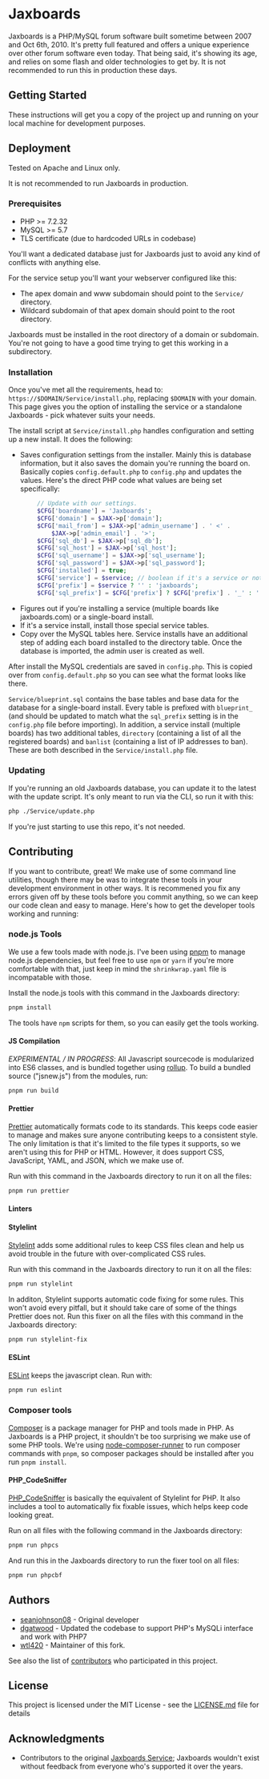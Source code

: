 # Jaxboards

Jaxboards is a PHP/MySQL forum software built sometime between 2007 and Oct
6th, 2010. It's pretty full featured and offers a unique experience over other
forum software even today. That being said, it's showing its age, and relies
on some flash and older technologies to get by. It is not recommended to run
this in production these days.

## Getting Started

These instructions will get you a copy of the project up and running on your
local machine for development purposes.

## Deployment

Tested on Apache and Linux only.

It is not recommended to run Jaxboards in production.

### Prerequisites

- PHP >= 7.2.32
- MySQL >= 5.7
- TLS certificate (due to hardcoded URLs in codebase)

You'll want a dedicated database just for Jaxboards just to avoid any kind of
conflicts with anything else.

For the service setup you'll want your webserver configured like this:

- The apex domain and www subdomain should point to the `Service/` directory.
- Wildcard subdomain of that apex domain should point to the root directory.

Jaxboards must be installed in the root directory of a domain or subdomain.
You're not going to have a good time trying to get this working in a subdirectory.

### Installation

Once you've met all the requirements, head to: `https://$DOMAIN/Service/install.php`,
replacing `$DOMAIN` with your domain.
This page gives you the option of installing the service or a standalone
Jaxboards - pick whatever suits your needs.

The install script at `Service/install.php` handles configuration and setting up a new install. It does the following:

- Saves configuration settings from the installer. Mainly this is database information, but it also saves the domain you're running the board on. Basically copies `config.default.php` to `config.php` and updates the values. Here's the direct PHP code what values are being set specifically:

```php
        // Update with our settings.
        $CFG['boardname'] = 'Jaxboards';
        $CFG['domain'] = $JAX->p['domain'];
        $CFG['mail_from'] = $JAX->p['admin_username'] . ' <' .
            $JAX->p['admin_email'] . '>';
        $CFG['sql_db'] = $JAX->p['sql_db'];
        $CFG['sql_host'] = $JAX->p['sql_host'];
        $CFG['sql_username'] = $JAX->p['sql_username'];
        $CFG['sql_password'] = $JAX->p['sql_password'];
        $CFG['installed'] = true;
        $CFG['service'] = $service; // boolean if it's a service or not
        $CFG['prefix'] = $service ? '' : 'jaxboards';
        $CFG['sql_prefix'] = $CFG['prefix'] ? $CFG['prefix'] . '_' : '';
```

- Figures out if you're installing a service (multiple boards like jaxboards.com) or a single-board install.
- If it's a service install, install those special service tables.
- Copy over the MySQL tables here. Service installs have an additional step of adding each board installed to the directory table. Once the database is imported, the admin user is created as well.

After install the MySQL credentials are saved in `config.php`. This is copied over from `config.default.php` so you can see what the format looks like there.

`Service/blueprint.sql` contains the base tables and base data for the database for a single-board install. Every table is prefixed with `blueprint_` (and should be updated to match what the `sql_prefix` setting is in the `config.php` file before importing). In addition, a service install (multiple boards) has two additional tables, `directory` (containing a list of all the registered boards) and `banlist` (containing a list of IP addresses to ban). These are both described in the `Service/install.php` file.

### Updating

If you're running an old Jaxboards database, you can update it to the latest
with the update script. It's only meant to run via the CLI, so run it with this:

```bash
php ./Service/update.php
```

If you're just starting to use this repo, it's not needed.

## Contributing

If you want to contribute, great! We make use of some command line utilities,
though there may be was to integrate these tools in your development environment
in other ways. It is recommened you fix any errors given off by these tools
before you commit anything, so we can keep our code clean and easy to manage.
Here's how to get the developer tools working and running:

### node.js Tools

We use a few tools made with node.js. I've been using
[pnpm](https://pnpm.js.org/) to manage node.js dependencies, but feel free to
use `npm` or `yarn` if you're more comfortable with that, just keep in mind the
`shrinkwrap.yaml` file is incompatable with those.

Install the node.js tools with this command in the Jaxboards directory:

```bash
pnpm install
```

The tools have `npm` scripts for them, so you can easily get the tools working.

#### JS Compilation

_EXPERIMENTAL / IN PROGRESS_: All Javascript sourcecode is modularized into ES6 classes, and is bundled together using [rollup](https://www.npmjs.com/package/rollup). To build a bundled source ("jsnew.js") from the modules, run:

```bash
pnpm run build
```

#### Prettier

[Prettier](https://github.com/prettier/prettier) automatically formats code to
its standards. This keeps code easier to manage and makes sure anyone
contributing keeps to a consistent style. The only limitation is that it's
limited to the file types it supports, so we aren't using this for PHP or HTML.
However, it does support CSS, JavaScript, YAML, and JSON, which we make use of.

Run with this command in the Jaxboards directory to run it on all the files:

```bash
pnpm run prettier
```

#### Linters

#### Stylelint

[Stylelint](https://stylelint.io/) adds some additional rules to keep CSS files
clean and help us avoid trouble in the future with over-complicated CSS rules.

Run with this command in the Jaxboards directory to run it on all the files:

```bash
pnpm run stylelint
```

In additon, Stylelint supports automatic code fixing for some rules. This won't
avoid every pitfall, but it should take care of some of the things Prettier
does not. Run this fixer on all the files with this command in the Jaxboards
directory:

```bash
pnpm run stylelint-fix
```

#### ESLint

[ESLint](https://eslint.org/) keeps the javascript clean. Run with:

```bash
pnpm run eslint
```

### Composer tools

[Composer](https://getcomposer.org/) is a package manager for PHP and tools
made in PHP. As Jaxboards is a PHP project, it shouldn't be too surprising we
make use of some PHP tools. We're using
[node-composer-runner](https://github.com/garthenweb/node-composer-runner)
to run composer commands with `pnpm`, so composer packages should be
installed after you run `pnpm install`.

#### PHP_CodeSniffer

[PHP_CodeSniffer](https://github.com/squizlabs/PHP_CodeSniffer) is basically
the equivalent of Stylelint for PHP. It also includes a tool to automatically
fix fixable issues, which helps keep code looking great.

Run on all files with the following command in the Jaxboards directory:

```bash
pnpm run phpcs
```

And run this in the Jaxboards directory to run the fixer tool on all files:

```bash
pnpm run phpcbf
```

## Authors

- [seanjohnson08](https://github.com/seanjohnson08) - Original developer
- [dgatwood](https://github.com/dgatwood) - Updated the codebase to support
  PHP's MySQLi interface and work with PHP7
- [wtl420](https://github.com/wtl420) - Maintainer of this fork.

See also the list of [contributors](https://github.com/Jaxboards/Jaxboards/graphs/contributors) who participated in this project.

## License

This project is licensed under the MIT License - see the
[LICENSE.md](LICENSE.md) file for details

## Acknowledgments

- Contributors to the original [Jaxboards Service](https://jaxboards.com);
  Jaxboards wouldn't exist without feedback from everyone who's supported it
  over the years.
